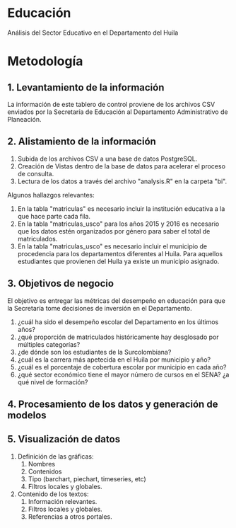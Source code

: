 # Educación
Análisis del Sector Educativo en el Departamento del Huila

# Metodología

## 1. Levantamiento de la información

La información de este tablero de control proviene de los archivos CSV enviados por la Secretaría de Educación al Departamento Administrativo de Planeación.

## 2. Alistamiento de la información

1. Subida de los archivos CSV a una base de datos PostgreSQL.
2. Creación de Vistas dentro de la base de datos para acelerar el proceso de consulta.
3. Lectura de los datos a través del archivo "analysis.R" en la carpeta "bi".

Algunos hallazgos relevantes:
1. En la tabla "matriculas" es necesario incluir la institución educativa a la que hace parte cada fila. 
2. En la tabla "matriculas_usco" para los años 2015 y 2016 es necesario que los datos estén organizados por género para saber el total de matriculados.
3. En la tabla "matriculas_usco" es necesario incluir el municipio de procedencia para los departamentos diferentes al Huila. Para aquellos estudiantes que provienen del Huila ya existe un municipio asignado. 

## 3. Objetivos de negocio

El objetivo es entregar las métricas del desempeño en educación para que la Secretaría tome decisiones de inversión en el Departamento. 

1. ¿cuál ha sido el desempeño escolar del Departamento en los últimos años?
2. ¿qué proporción de matriculados históricamente hay desglosado por múltiples categorías?
3. ¿de dónde son los estudiantes de la Surcolombiana?
4. ¿cuál es la carrera más apetecida en el Huila por municipio y año?
5. ¿cuál es el porcentaje de cobertura escolar por municipio en cada año?
6. ¿qué sector económico tiene el mayor número de cursos en el SENA? ¿a qué nivel de formación?

## 4. Procesamiento de los datos y generación de modelos

## 5. Visualización de datos

1. Definición de las gráficas:
    1. Nombres
    2. Contenidos
    3. Tipo (barchart, piechart, timeseries, etc)
    4. Filtros locales y globales. 
2. Contenido de los textos:
    1. Información relevantes.
    2. Filtros locales y globales. 
    3. Referencias a otros portales.